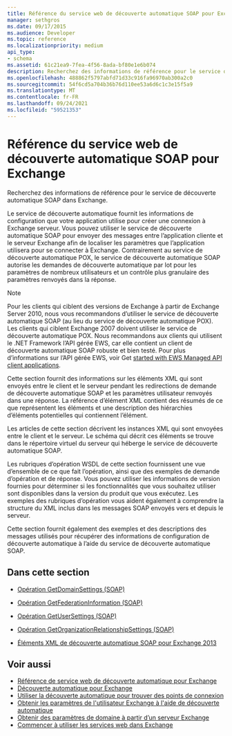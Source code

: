 ```yaml
---
title: Référence du service web de découverte automatique SOAP pour Exchange
manager: sethgros
ms.date: 09/17/2015
ms.audience: Developer
ms.topic: reference
ms.localizationpriority: medium
api_type:
- schema
ms.assetid: 61c21ea9-7fea-4f56-8ada-bf80e1e6b074
description: Recherchez des informations de référence pour le service de découverte automatique SOAP dans Exchange.
ms.openlocfilehash: 488862f5797abfd71d33c916fa96970ab300a2c0
ms.sourcegitcommit: 54f6cd5a704b36b76d110ee53a6d6c1c3e15f5a9
ms.translationtype: MT
ms.contentlocale: fr-FR
ms.lasthandoff: 09/24/2021
ms.locfileid: "59521353"
---
```

# <a name="soap-autodiscover-web-service-reference-for-exchange"></a>Référence du service web de découverte automatique SOAP pour Exchange

Recherchez des informations de référence pour le service de découverte automatique SOAP dans Exchange.
  
Le service de découverte automatique fournit les informations de configuration que votre application utilise pour créer une connexion à Exchange serveur. Vous pouvez utiliser le service de découverte automatique SOAP pour envoyer des messages entre l’application cliente et le serveur Exchange afin de localiser les paramètres que l’application utilisera pour se connecter à Exchange. Contrairement au service de découverte automatique POX, le service de découverte automatique SOAP autorise les demandes de découverte automatique par lot pour les paramètres de nombreux utilisateurs et un contrôle plus granulaire des paramètres renvoyés dans la réponse. 
  
> [!NOTE]
> Pour les clients qui ciblent des versions de Exchange à partir de Exchange Server 2010, nous vous recommandons d’utiliser le service de découverte automatique SOAP (au lieu du service de découverte automatique POX). Les clients qui ciblent Exchange 2007 doivent utiliser le service de découverte automatique POX. Nous recommandons aux clients qui utilisent le .NET Framework l’API gérée EWS, car elle contient un client de découverte automatique SOAP robuste et bien testé. Pour plus d’informations sur l’API gérée EWS, voir Get [started with EWS Managed API client applications](https://msdn.microsoft.com/library/c2267733-6f4f-49e5-9614-1e4a24c3af1a%28Office.15%29.aspx). 
  
Cette section fournit des informations sur les éléments XML qui sont envoyés entre le client et le serveur pendant les redirections de demande de découverte automatique SOAP et les paramètres utilisateur renvoyés dans une réponse. La référence d’élément XML contient des résumés de ce que représentent les éléments et une description des hiérarchies d’éléments potentielles qui contiennent l’élément. 
  
Les articles de cette section décrivent les instances XML qui sont envoyées entre le client et le serveur. Le schéma qui décrit ces éléments se trouve dans le répertoire virtuel du serveur qui héberge le service de découverte automatique SOAP.
  
Les rubriques d’opération WSDL de cette section fournissent une vue d’ensemble de ce que fait l’opération, ainsi que des exemples de demande d’opération et de réponse. Vous pouvez utiliser les informations de version fournies pour déterminer si les fonctionnalités que vous souhaitez utiliser sont disponibles dans la version du produit que vous exécutez. Les exemples des rubriques d’opération vous aident également à comprendre la structure du XML inclus dans les messages SOAP envoyés vers et depuis le serveur.
  
Cette section fournit également des exemples et des descriptions des messages utilisés pour récupérer des informations de configuration de découverte automatique à l’aide du service de découverte automatique SOAP. 
  
## <a name="in-this-section"></a>Dans cette section
<a name="bk_InThisSection"> </a>

- [Opération GetDomainSettings (SOAP)](getdomainsettings-operation-soap.md)
    
- [Opération GetFederationInformation (SOAP)](getfederationinformation-operation-soap.md)
    
- [Opération GetUserSettings (SOAP)](getusersettings-operation-soap.md)
    
- [Opération GetOrganizationRelationshipSettings (SOAP)](getorganizationrelationshipsettings-operation-soap.md)
    
- [Éléments XML de découverte automatique SOAP pour Exchange 2013](soap-autodiscover-xml-elements-for-exchange-2013.md)
    
## <a name="see-also"></a>Voir aussi


- [Référence de service web de découverte automatique pour Exchange](autodiscover-web-service-reference-for-exchange.md)
- [Découverte automatique pour Exchange](../exchange-web-services/autodiscover-for-exchange.md)
- [Utiliser la découverte automatique pour trouver des points de connexion](https://msdn.microsoft.com/library/03896542-549b-4c45-973c-98f9025ea26c%28Office.15%29.aspx)
- [Obtenir les paramètres de l'utilisateur Exchange à l'aide de découverte automatique](https://msdn.microsoft.com/library/6d90c305-4802-4e18-8d52-f60349feaa8d%28Office.15%29.aspx)
- [Obtenir des paramètres de domaine à partir d’un serveur Exchange](https://msdn.microsoft.com/library/2f9acb81-5135-4f72-94e8-65c235d725e6%28Office.15%29.aspx)
- [Commencer à utiliser les services web dans Exchange](../exchange-web-services/start-using-web-services-in-exchange.md)
    

